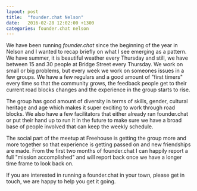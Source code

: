 ```yaml
---
layout: post
title:  "founder.chat Nelson"
date:   2016-02-28 12:02:00 +1300
categories: founder.chat nelson
---
```


We have been running *founder.chat* since the beginning of the year in
Nelson and I wanted to recap briefly on what I see emerging as a
pattern. We have summer, it is beautiful weather every Thursday and
still, we have between 15 and 30 people at Bridge Street every Thursday.
We work on small or big problems, but every week we work on someones
issues in a few groups. We have a few regulars and a good amount of
"first timers" every time so that the community grows, the feedback
people get to their current road blocks changes and the experience in
the group starts to rise. 

The group has good amount of diversity in terms of skills, gender,
cultural heritage and age which makes it super exciting to work through
road blocks. We also have a few facilitators that either already ran
founder.chat or put their hand up to run it in the future to make sure
we have a broad base of people involved that can keep the weekly
schedule.

The social part of the meetup at Freehouse is getting the group more and
more together so that experience is getting passed on and new
friendships are made. From the first two months of founder.chat I can
happily report a full "mission accomplished" and will report back once
we have a longer time frame to look back on.

If you are interested in running a founder.chat in your town, please get
in touch, we are happy to help you get it going.
